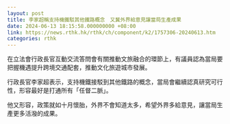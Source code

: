 ```yaml
---
layout: post
title: 李家超稱支持機鐵駁其他鐵路概念　又冀外界給意見讓當局生產成果
date: 2024-06-13 18:15:58.000000000 +08:00
link: https://news.rthk.hk/rthk/ch/component/k2/1757306-20240613.htm
categories: rthk
---
```


在立法會行政長官互動交流答問會有關推動文旅融合的環節上，有議員認為當局要把握機遇提升跨境交通配套，推動文化旅遊城市發展。

行政長官李家超表示，支持機鐵接駁到其他鐵路的概念，當局會繼續認真研究可行性，形容最好是打通所有「任督二脈」。

他又形容，政策就如十月懷胎，外界不會知道太多，希望外界多給意見，讓當局生產更多活潑的成果。
